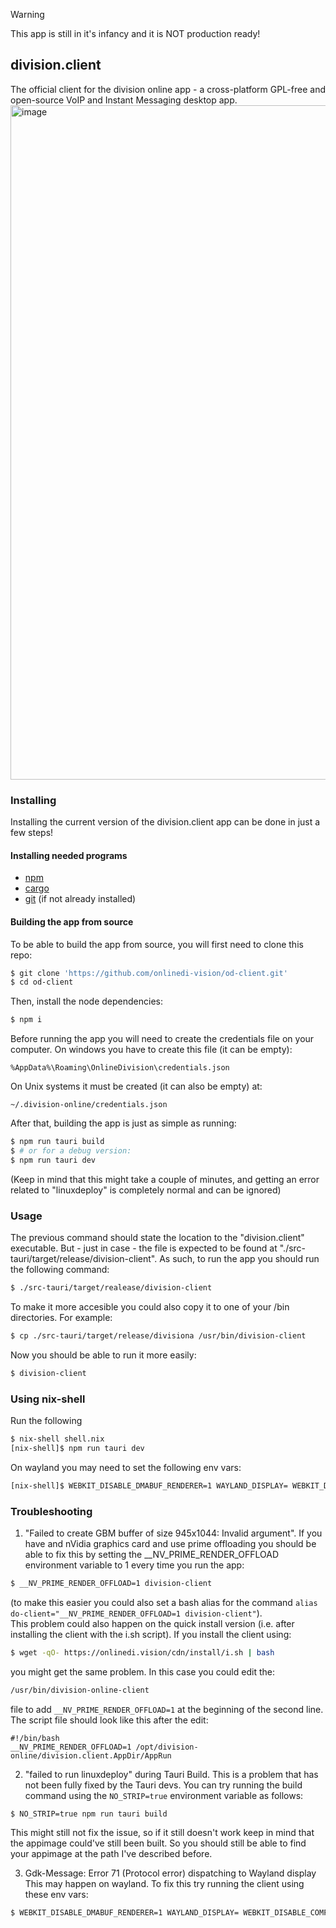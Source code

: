 > [!WARNING]  
> This app is still in it's infancy and it is NOT production ready!

## division.client

The official client for the division online app - a cross-platform GPL-free and open-source VoIP and Instant Messaging desktop app.
<img width="1920" height="1079" alt="image" src="https://github.com/user-attachments/assets/ae292001-b391-4e06-942b-99153c882a30" />

### Installing 

Installing the current version of the division.client app can be done in just a few steps!

#### Installing needed programs
- [npm](https://www.npmjs.com/)
- [cargo](https://www.rust-lang.org/tools/install)
- [git](https://git-scm.com/book/en/v2/Getting-Started-Installing-Git) (if not already installed)
#### Building the app from source
To be able to build the app from source, you will first need to clone this repo:
```sh
$ git clone 'https://github.com/onlinedi-vision/od-client.git'
$ cd od-client
```
Then, install the node dependencies:
```sh
$ npm i
```
Before running the app you will need to create the credentials file on your computer. On windows you have to create this file (it can be empty):
```
%AppData%\Roaming\OnlineDivision\credentials.json
```
On Unix systems it must be created (it can also be empty) at:
```
~/.division-online/credentials.json
```

After that, building the app is just as simple as running:
```sh 
$ npm run tauri build
$ # or for a debug version:
$ npm run tauri dev
```
(Keep in mind that this might take a couple of minutes, and getting an error related to "linuxdeploy" is completely normal and can be ignored)
### Usage
The previous command should state the location to the "division.client" executable. But - just in case - the file is expected to be found at "./src-tauri/target/release/division-client". As such, to run the app you should run the following command:
```sh 
$ ./src-tauri/target/realease/division-client
```
To make it more accesible you could also copy it to one of your /bin directories. For example:
```sh 
$ cp ./src-tauri/target/release/divisiona /usr/bin/division-client
```
Now you should be able to run it more easily:
```sh 
$ division-client 
```
### Using nix-shell
Run the following
```sh
$ nix-shell shell.nix
[nix-shell]$ npm run tauri dev 
```
On wayland you may need to set the following env vars:
```sh
[nix-shell]$ WEBKIT_DISABLE_DMABUF_RENDERER=1 WAYLAND_DISPLAY= WEBKIT_DISABLE_COMPOSITING_MODR=1 npm run tauri dev
```

### Troubleshooting
1. "Failed to create GBM buffer of size 945x1044: Invalid argument".
If you have and nVidia graphics card and use prime offloading you should be able to fix this by setting the __NV_PRIME_RENDER_OFFLOAD environment variable to 1 every time you run the app:
```sh 
$ __NV_PRIME_RENDER_OFFLOAD=1 division-client 
```
(to make this easier you could also set a bash alias for the command ```alias do-client="__NV_PRIME_RENDER_OFFLOAD=1 division-client"```). <br>
This problem could also happen on the quick install version (i.e. after installing the client with the i.sh script). If you install the client using:
```sh 
$ wget -qO- https://onlinedi.vision/cdn/install/i.sh | bash
```
you might get the same problem. In this case you could edit the:
```sh 
/usr/bin/division-online-client 
```
file to add ```__NV_PRIME_RENDER_OFFLOAD=1``` at the beginning of the second line. The script file should look like this after the edit:
```
#!/bin/bash 
__NV_PRIME_RENDER_OFFLOAD=1 /opt/division-online/division.client.AppDir/AppRun
```

2. "failed to run linuxdeploy" during Tauri Build. 
This is a problem that has not been fully fixed by the Tauri devs. You can try running the build command using the ```NO_STRIP=true``` environment variable as follows:
```sh 
$ NO_STRIP=true npm run tauri build
```
This might still not fix the issue, so if it still doesn't work keep in mind that the appimage could've still been built. So you should still be able to find your appimage at the path I've described before.

3. Gdk-Message: Error 71 (Protocol error) dispatching to Wayland display
This may happen on wayland. To fix this try running the client using these env vars:
```sh
$ WEBKIT_DISABLE_DMABUF_RENDERER=1 WAYLAND_DISPLAY= WEBKIT_DISABLE_COMPOSITING_MODR=1 division-client
```
